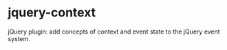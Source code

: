 jquery-context
==============

jQuery plugin: add concepts of context and event state to the jQuery event system.
